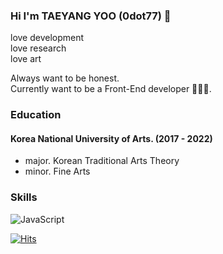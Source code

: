 ### Hi I'm TAEYANG YOO (0dot77) 👋

love development  
love research  
love art  

Always want to be honest.  
Currently want to be a Front-End developer 🧑🏻‍💻.

### Education
#### Korea National University of Arts. (2017 - 2022)
  - major. Korean Traditional Arts Theory
  - minor. Fine Arts

### Skills
![JavaScript](https://img.shields.io/badge/javascript-%23323330.svg?style=for-the-badge&logo=javascript&logoColor=%23F7DF1E)


[![Hits](https://hits.seeyoufarm.com/api/count/incr/badge.svg?url=https%3A%2F%2Fgithub.com%2F0dot77&count_bg=%23E91414&title_bg=%23555555&icon=&icon_color=%23E7E7E7&title=hits&edge_flat=false)](https://hits.seeyoufarm.com)
